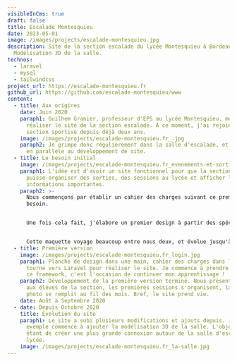 ```yaml
---
visibleInCms: true
draft: false
title: Escalade Montesquieu
date: 2023-05-01
image: /images/projects/escalade-montesquieu.jpg
description: Site de la section escalade du lycée Montesquieu à Bordeaux.
  Modélisation 3D de la salle.
technos:
  - laravel
  - mysql
  - tailwindcss
project_url: https://escalade-montesquieu.fr
github_url: https://github.com/escalade-montesquieu/www
content:
  - title: Aux origines
    date: Juin 2020
    paraph1: Guilhem Granier, professeur d'EPS au lycée Montesquieu, me propose de
      réaliser le site de la section escalade. À ce moment, j'ai rejoint cette
      section sportive depuis déjà deux ans.
    image: /images/projects/escalade-montesquieu.fr_.jpg
    paraph2: Je grimpe donc régulièrement dans la salle d'escalade, et je me forme
      en parallèle au développement de site.
  - title: Le besoin initial
    image: /images/projects/escalade-montesquieu.fr_evenements-et-sorties_sortie-en-salle.jpg
    paraph1: L'idée est d'avoir un site fonctionnel pour que la section escalade
      puisse organiser des sorties, des sessions au lycée et afficher les
      informations importantes.
    paraph2: >-
      Nous commençons par établir un cahier des charges suivant ce premier
      besoin. 


      Une fois cela fait, j'élabore un premier design à partir des spécifications de M.Granier. 


      Cette maquette voyage beaucoup entre nous deux, et évolue jusqu'à sa version finale.
  - title: Première version
    image: /images/projects/escalade-montesquieu.fr_login.jpg
    paraph1: Planche de design dans une main, cahier des charges dans l'autre, je me
      tourne vers Laravel pour réaliser le site. Je commence à prendre en main
      ce framework, c'est l'occasion de continuer mon apprentissage !
    paraph2: Développement de la première version terminé. Nous présentons le site
      aux élèves de la section, les premières sessions s'organisent, la galerie
      photo se remplit au fil des mois. Bref, le site prend vie.
    date: Août à Septembre 2020
  - date: Depuis Octobre 2020
    title: Évolution du site
    paraph1: Le site a subi plusieurs modifications et ajouts depuis. J'ai par
      exemple commencé à ajouter la modélisation 3D de la salle. L'objectif
      étant de créer une plus grande connexion autour de la salle d'escalade du
      lycée.
    image: /images/projects/escalade-montesquieu.fr_la-salle.jpg
---
```

